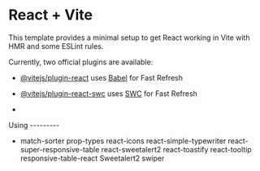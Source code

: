 # React + Vite

This template provides a minimal setup to get React working in Vite with HMR and some ESLint rules.

Currently, two official plugins are available:

- [@vitejs/plugin-react](https://github.com/vitejs/vite-plugin-react/blob/main/packages/plugin-react/README.md) uses [Babel](https://babeljs.io/) for Fast Refresh
- [@vitejs/plugin-react-swc](https://github.com/vitejs/vite-plugin-react-swc) uses [SWC](https://swc.rs/) for Fast Refresh

- 
Using ---------
- match-sorter
  prop-types
  react-icons
  react-simple-typewriter
  react-super-responsive-table
  react-sweetalert2
  react-toastify
  react-tooltip
  responsive-table-react
  Sweetalert2
  swiper
